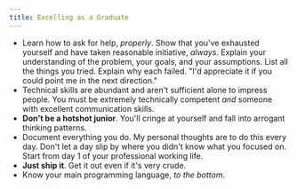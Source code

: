 ```yaml
---
title: Excelling as a Graduate
---
```


- Learn how to ask for help, *properly*. Show that you've exhausted yourself and have taken reasonable initiative, *always*.
    Explain your understanding of the problem, your goals, and your assumptions. 
    List all the things you tried. Explain why each failed.
    "I'd appreciate it if you could point me in the next direction."
- Technical skills are abundant and aren't sufficient alone to impress people. You must be extremely technically competent *and* someone with excellent communication skills.
- **Don't be a hotshot junior**. You'll cringe at yourself and fall into arrogant thinking patterns.
- Document everything you do. My personal thoughts are to do this every day. Don't let a day slip by where you didn't know what you focused on. Start from day 1 of your professional working life.
- **Just ship it**. Get it out even if it's very crude.
- Know your main programming language, *to the bottom*.
